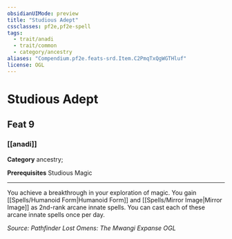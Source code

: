 ```yaml
---
obsidianUIMode: preview
title: "Studious Adept"
cssclasses: pf2e,pf2e-spell
tags:
  - trait/anadi
  - trait/common
  - category/ancestry
aliases: "Compendium.pf2e.feats-srd.Item.C2PmqTxQgWGTHluf"
license: OGL
---
```

# Studious Adept
## Feat 9
### [[anadi]]

**Category** ancestry; 



**Prerequisites** Studious Magic
* * *
You achieve a breakthrough in your exploration of magic. You gain [[Spells/Humanoid Form|Humanoid Form]] and [[Spells/Mirror Image|Mirror Image]] as 2nd-rank arcane innate spells. You can cast each of these arcane innate spells once per day.

*Source: Pathfinder Lost Omens: The Mwangi Expanse*
*OGL*